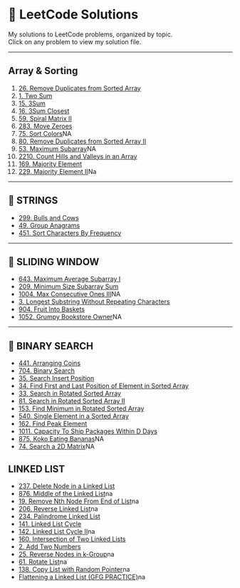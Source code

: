 # 📘 LeetCode Solutions

My solutions to LeetCode problems, organized by topic.  
Click on any problem to view my solution file.

---
## Array & Sorting

1. [26. Remove Duplicates from Sorted Array](https://leetcode.com/problems/remove-duplicates-from-sorted-array/submissions/1582956849)
2. [1. Two Sum](https://leetcode.com/problems/two-sum/submissions/1651836257)
3. [15. 3Sum](https://leetcode.com/problems/3sum/submissions/1592054620)
4. [16. 3Sum Closest](https://leetcode.com/problems/3sum-closest/submissions/1647945611)
5. [59. Spiral Matrix II](https://leetcode.com/problems/spiral-matrix-ii/submissions/1791059212)
6. [283. Move Zeroes](https://leetcode.com/problems/move-zeroes/submissions/1581363550)
7. [75. Sort Colors](https://leetcode.com/problems/sort-colors/)NA
8. [80. Remove Duplicates from Sorted Array II](https://leetcode.com/problems/remove-duplicates-from-sorted-array-ii/submissions/1750392635)
9. [53. Maximum Subarray](https://leetcode.com/problems/maximum-subarray/)NA
10. [2210. Count Hills and Valleys in an Array](https://leetcode.com/problems/count-hills-and-valleys-in-an-array/submissions/1754324324)
11. [169. Majority Element](https://leetcode.com/problems/majority-element/submissions/1658807972)
12. [229. Majority Element II](https://leetcode.com/problems/majority-element-ii/)Na

---

## 🔹 STRINGS
- [299. Bulls and Cows](./Strings/299_Bulls_and_Cows.cpp)
- [49. Group Anagrams](./Strings/49_Group_Anagrams.cpp)
- [451. Sort Characters By Frequency](./Strings/451_Sort_Characters_By_Frequency.cpp)

---

## 🔹 SLIDING WINDOW
- [643. Maximum Average Subarray I](https://leetcode.com/problems/maximum-average-subarray-i/submissions/1758072067)
- [209. Minimum Size Subarray Sum](https://leetcode.com/problems/minimum-size-subarray-sum/submissions/1770091380)
- [1004. Max Consecutive Ones III](./SlidingWindow/1004_Max_Consecutive_Ones_III.cpp)NA
- [3. Longest Substring Without Repeating Characters](https://leetcode.com/problems/longest-substring-without-repeating-characters/submissions/1758461357)
- [904. Fruit Into Baskets](https://leetcode.com/problems/fruit-into-baskets/submissions/1759532709)
- [1052. Grumpy Bookstore Owner](./SlidingWindow/1052_Grumpy_Bookstore_Owner.cpp)NA 

---

## 🔹 BINARY SEARCH
- [441. Arranging Coins](.[/BinarySearch/441_Arranging_Coins.cpp](https://leetcode.com/problems/arranging-coins/submissions/1754260530))
- [704. Binary Search](https://leetcode.com/problems/binary-search/submissions/1774881285)
- [35. Search Insert Position](https://leetcode.com/problems/search-insert-position/submissions/1609718533)
- [34. Find First and Last Position of Element in Sorted Array](https://leetcode.com/problems/find-first-and-last-position-of-element-in-sorted-array/submissions/1774921690)
- [33. Search in Rotated Sorted Array](https://leetcode.com/problems/search-in-rotated-sorted-array/submissions/1777607885)
- [81. Search in Rotated Sorted Array II](https://leetcode.com/problems/search-in-rotated-sorted-array-ii/submissions/1777634575)
- [153. Find Minimum in Rotated Sorted Array](https://leetcode.com/problems/find-minimum-in-rotated-sorted-array/submissions/1777649680)
- [540. Single Element in a Sorted Array](https://leetcode.com/problems/single-element-in-a-sorted-array/submissions/1777693311)
- [162. Find Peak Element](https://leetcode.com/problems/find-peak-element/submissions/1778211077)
- [1011. Capacity To Ship Packages Within D Days](https://leetcode.com/problems/capacity-to-ship-packages-within-d-days/submissions/1781094042)
- [875. Koko Eating Bananas](https://leetcode.com/problems/capacity-to-ship-packages-within-d-days/submissions/1781094042/)NA
- [74. Search a 2D Matrix](https://leetcode.com/problems/capacity-to-ship-packages-within-d-days/submissions/1781094042/)NA

## LINKED LIST
- [237. Delete Node in a Linked List](https://leetcode.com/problems/delete-node-in-a-linked-list/submissions/1665953066)
- [876. Middle of the Linked List]()na
- [19. Remove Nth Node From End of List]()na
- [206. Reverse Linked List]()na
- [234. Palindrome Linked List](https://leetcode.com/problems/palindrome-linked-list/submissions/1784932839)
- [141. Linked List Cycle](https://leetcode.com/problems/linked-list-cycle/submissions/1777112506)
- [142. Linked List Cycle II]()na
- [160. Intersection of Two Linked Lists](https://leetcode.com/problems/intersection-of-two-linked-lists/submissions/1784963118)
- [2. Add Two Numbers](https://leetcode.com/problems/add-two-numbers/submissions/1632073151)
- [25. Reverse Nodes in k-Group]()na
- [61. Rotate List]()na
- [138. Copy List with Random Pointer]()na
- [Flattening a Linked List (GFG PRACTICE)]()na
